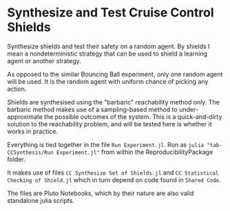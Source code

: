 # Synthesize and Test Cruise Control Shields

Synthesize shields and test their safety on a random agent.
By shields I mean a nondeterministic strategy that can be used to shield a learning agent or another strategy.

As opposed to the similar Bouncing Ball experiment, only one random agent will be used. 
It is the random agent with uniform chance of picking any action. 

Shields are synthesised using the "barbaric" reachability method only.
The barbaric method makes use of a sampling-based method to under-approximate the possible outcomes of the system. This is a quick-and-dirty solution to the reachability problem, and will be tested here is whether it works in practice. 

Everything is tied together in the file `Run Experiment.jl`. Run as `julia "tab-CCSynthesis/Run Experiment.jl"` from within the ReproducibilityPackage folder. 

It makes use of files `CC Synthesize Set of Shields.jl` and `CC Statistical Checking of Shield.jl` which in turn depend on code  found in `Shared Code`. 

The files are Pluto Notebooks, which by their nature are also valid standalone julia scripts. 
